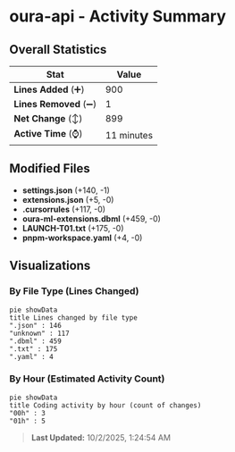 # oura-api - Activity Summary 

## Overall Statistics

| Stat                   | Value                                                             |
| ---------------------- | ----------------------------------------------------------------- |
| **Lines Added** (➕)   | 900                                          |
| **Lines Removed** (➖) | 1                                        |
| **Net Change** (↕)    | 899                |
| **Active Time** (⌚)   | 11 minutes |


## Modified Files
- **settings.json** (+140, -1)
- **extensions.json** (+5, -0)
- **.cursorrules** (+117, -0)
- **oura-ml-extensions.dbml** (+459, -0)
- **LAUNCH-T01.txt** (+175, -0)
- **pnpm-workspace.yaml** (+4, -0)

## Visualizations

### By File Type (Lines Changed)

```mermaid
pie showData
title Lines changed by file type
".json" : 146
"unknown" : 117
".dbml" : 459
".txt" : 175
".yaml" : 4
```

### By Hour (Estimated Activity Count)

```mermaid
pie showData
title Coding activity by hour (count of changes)
"00h" : 3
"01h" : 5
```


> **Last Updated:** 10/2/2025, 1:24:54 AM